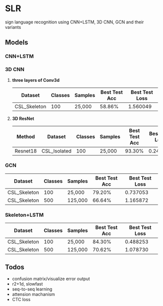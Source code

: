# SLR
sign language recognition using CNN+LSTM, 3D CNN, GCN and their variants

## Models

### CNN+LSTM

### 3D CNN

1. **three layers of Conv3d**

   | Dataset      | Classes | Samples | Best Test Acc | Best Test Loss |
   | ------------ | ------- | ------- | ------------- | -------------- |
   | CSL_Skeleton | 100     | 25,000  | 58.86%        | 1.560049       |
   
2. **3D ResNet**

   | Method   | Dataset      | Classes | Samples | Best Test Acc | Best Test Loss |
   | -------- | ------------ | ------- | ------- | ------------- | -------------- |
   | Resnet18 | CSL_Isolated | 100     | 25,000  | 93.30%        | 0.246169       |

### GCN

| Dataset      | Classes | Samples | Best Test Acc | Best Test Loss |
| ------------ | ------- | ------- | ------------- | -------------- |
| CSL_Skeleton | 100     | 25,000  | 79.20%        | 0.737053       |
| CSL_Skeleton | 500     | 125,000 | 66.64%        | 1.165872       |

### Skeleton+LSTM

| Dataset      | Classes | Samples | Best Test Acc | Best Test Loss |
| ------------ | ------- | ------- | ------------- | -------------- |
| CSL_Skeleton | 100     | 25,000  | 84.30%        | 0.488253       |
| CSL_Skeleton | 500     | 125,000 | 70.62%        | 1.078730       |

## Todos

- confusion matrix/visualize error output
- r2+1d, slowfast
- seq-to-seq learning
- attension machanism
- CTC loss

